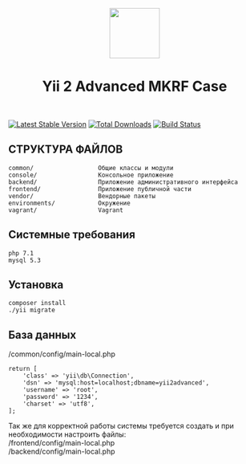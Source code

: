 <p align="center">
    <a href="https://github.com/yiisoft" target="_blank">
        <img src="https://avatars0.githubusercontent.com/u/993323" height="100px">
    </a>
    <h1 align="center">Yii 2 Advanced MKRF Case</h1>
    <br>
</p>


[![Latest Stable Version](https://img.shields.io/packagist/v/yiisoft/yii2-app-advanced.svg)](https://packagist.org/packages/yiisoft/yii2-app-advanced)
[![Total Downloads](https://img.shields.io/packagist/dt/yiisoft/yii2-app-advanced.svg)](https://packagist.org/packages/yiisoft/yii2-app-advanced)
[![Build Status](https://travis-ci.org/yiisoft/yii2-app-advanced.svg?branch=master)](https://travis-ci.org/yiisoft/yii2-app-advanced)

СТРУКТУРА ФАЙЛОВ
-------------------

```
common/                  Общие классы и модули
console/                 Консольное приложение
backend/                 Приложение административного интерфейса
frontend/                Приложение публичной части
vendor/                  Вендорные пакеты
environments/            Окружение
vagrant/                 Vagrant
```

Системные требования
-------------------

```
php 7.1
mysql 5.3
```

Установка
-------------------

```
composer install
./yii migrate
```

База данных
-------------------

/common/config/main-local.php

```
return [
    'class' => 'yii\db\Connection',
    'dsn' => 'mysql:host=localhost;dbname=yii2advanced',
    'username' => 'root',
    'password' => '1234',
    'charset' => 'utf8',
];
```

Так же для корректной работы системы требуется создать и при необходимости настроить файлы:<br>
/frontend/config/main-local.php<br>
/backend/config/main-local.php